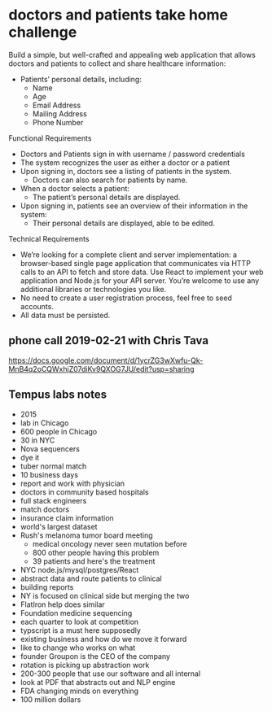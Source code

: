 # doctors and patients take home challenge

Build a simple, but well-crafted and appealing web application that allows doctors and patients to collect and share healthcare information:
- Patients’ personal details, including:
  - Name
  - Age
  - Email Address
  - Mailing Address
  - Phone Number

Functional Requirements
- Doctors and Patients sign in with username / password credentials
- The system recognizes the user as either a doctor or a patient
- Upon signing in, doctors see a listing of patients in the system.
  - Doctors can also search for patients by name.
- When a doctor selects a patient:
  - The patient’s personal details are displayed.
- Upon signing in, patients see an overview of their information in the system:
  - Their personal details are displayed, able to be edited.

Technical Requirements
- We’re looking for a complete client and server implementation: a browser-based single page application that communicates via HTTP calls to an API to fetch and store data. Use React to implement your web application and Node.js for your API server. You’re welcome to use any additional libraries or technologies you like.
- No need to create a user registration process, feel free to seed accounts.
- All data must be persisted.

## phone call 2019-02-21 with Chris Tava

https://docs.google.com/document/d/1ycrZG3wXwfu-Qk-MnB4q2oCQWxhjZ07diKv9QXOG7JU/edit?usp=sharing

## Tempus labs notes

- 2015
- lab in Chicago
- 600 people in Chicago
- 30 in NYC
- Nova sequencers
- dye it
- tuber normal match
- 10 business days
- report and work with physician
- doctors in community based hospitals
- full stack engineers
- match doctors
- insurance claim information
- world's largest dataset
- Rush's melanoma tumor board meeting
  - medical oncology never seen mutation before
  - 800 other people having this problem
  - 39 patients and here's the treatment
- NYC node.js/mysql/postgres/React
- abstract data and route patients to clinical
- building reports
- NY is focused on clinical side but merging the two
- FlatIron help does similar
- Foundation medicine sequencing
- each quarter to look at competition
- typscript is a must here supposedly
- existing business and how do we move it forward
- like to change who works on what
- founder Groupon is the CEO of the company
- rotation is picking up abstraction work
- 200-300 people that use our software and all internal
- look at PDF that abstracts out and NLP engine
- FDA changing minds on everything
- 100 million dollars